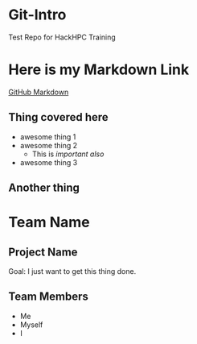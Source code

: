 # Git-Intro
Test Repo for HackHPC Training

# Here is my Markdown Link
[GitHub Markdown](https://github.github.com/gfm)


## Thing covered here
* awesome thing 1
* awesome thing 2
  * This is *important also* 
* awesome thing 3

## Another thing



# Team Name
## Project Name
Goal: I just want to get this thing done. 

## Team Members
* Me
* Myself
* I
